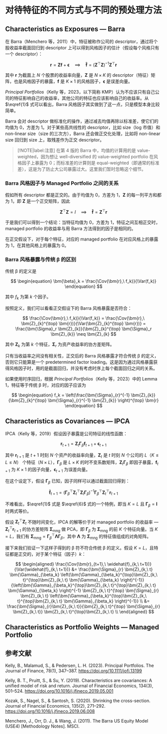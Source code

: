# 对待特征的不同方式与不同的预处理方法

## Characteristics as Exposures &mdash; Barra

在 Barra（Menchero 等，2011）中，特征被称作公司的 descriptor，通过将个股收益率截面回归到 descriptor 上可以得到风格因子的估计（假设每个风格只有一个 descriptor）：
  
$$
\begin{equation}
    \bm{r} = \bm{Z} \bm{f} + \bm{\epsilon} \quad \implies \quad \bm{\widehat{f}} = \left(\bm{Z}^{\top}\bm{Z} \right)^{-1} \bm{Z}^{\top} \bm{r} \label{1}
\end{equation}
$$

其中 $\bm{r}$ 为截面上 $N$ 个股票的收益率向量，$\bm{Z}$ 是 $N \times K$ 的 descriptor（特征）矩阵，也是风格因子的暴露，$\bm{f}$ 是 $K \times 1$ 的风格因子，$\bm{\epsilon}$ 是误差向量。

*Principal Portfolios*（Kelly 等，2023，以下简称 KMP）认为不应该只有自己公司的特征影响自己的收益率，其他公司的特征也应该影响自己的收益率。从 $\eqref{1}$ 式可以看出，Barra 风格因子其实做到了这一点，只是模型本身比较简单。

Barra 会对 descriptor 做标准化的操作，通过减去均值再除以标准差，使它们的均值为 0，方差为 1。对于某些高共线性的 descriptor，比如 size（log 市值）和 non-linear size（size 的三次方），Barra 还会做正交化处理，比如将 non-linear size 回归到 size 上，取残差作为正交 descriptor。

> [!NOTE|label:注意]
> 在第 4 版的 Barra 中，均值的计算用的是 value-weighted，因为想让 well-diversified 的 value-weighted portfolio 在风格因子上暴露为 0；而标准差的计算则是 equal-weighted（即通常的标准差），这是为了防止大公司暴露过大。这里我们暂时忽略这个细节。

### Barra 风格因子与 Managed Portfolio 之间的关系

假如所有 descriptor 都是正交的。由于均值为 0，方差为 1，$\bm{Z}$ 的每一列平方和都为 1，即 $\bm{Z}$ 是一个正交矩阵，因此

$$
\begin{equation}
    \bm{Z}^{\top} \bm{Z} = I \quad \implies \quad \bm{\widehat{f}} = \bm{Z}^{\top} \bm{r}
\end{equation}
$$

于是我们可以得到一个结论：当特征均值为 0，方差为 1，特征之间互相正交时，managed portfolio 的收益率与用 Barra 方法得到的因子是相同的。

在正交假设下，对于每个特征，对应的 managed portfolio 在对应风格上的暴露为 1，在其他风格上的暴露为 0。

### Barra 风格暴露与传统 β 的区别

传统 β 的定义是

$$
\begin{equation}
    \bm{\beta}_k = \frac{\Cov(\bm{r},\ f_k)}{\Var(f_k)}
\end{equation}
$$

其中 $f_k$ 为第 $k$ 个因子。

按照定义，我们可以看看正交假设下的 Barra 风格暴露是否符合：

$$
\frac{\Cov(\bm{r},\ f_k)}{\Var(f_k)} = \frac{\Cov(\bm{r},\ \bm{Z}_{k}^{\top} \bm{r})}{\Var(\bm{Z}_{k}^{\top} \bm{r})} = \frac{\bm{\Sigma}_r \bm{Z}_{k}}{\bm{Z}_{k}^{\top} \bm{\Sigma}_r \bm{Z}_{k}} \neq \bm{Z}_{k}
$$

其中 $\bm{Z}_{k}$ 为第 $k$ 个特征，$\bm{\Sigma}_{r}$ 为资产收益率的协方差矩阵。

只有当收益率之间没有相关性，正交后的 Barra 风格暴露才符合传统 β 的定义，否则它只能算是一个 predetermined factor loading。这是因为通过风格暴露获得风格因子时，用的是截面回归，并没有考虑时序上每个截面回归之间的关系。

如果使用时序回归，根据 *Principal Portfolios*（Kelly 等，2023）中的 Lemma 1，特征等于传统 β 时，对应的因子应该为

$$
\begin{equation}
    f_k = \left(\frac{\bm{\Sigma}_{r}^{-1} \bm{Z}_{k}}{\bm{Z}_{k}^{\top} \bm{\Sigma}_{r}^{-1} \bm{Z}_{k}} \right)^{\top} \bm{r}
\end{equation}
$$

## Characteristics as Covariances &mdash; IPCA

IPCA（Kelly 等，2019）假设因子暴露是公司特征的线性函数：

$$
\begin{equation}
    \bm{r}_{t+1} = \bm{Z}_t \bm{\Gamma}_{\beta} \bm{f}_{t+1} + \bm{\epsilon}_{t+1}
\end{equation}
$$

其中 $\bm{r}_{t+1}$ 是 $t + 1$ 时刻 $N$ 个资产的收益率向量，$\bm{Z}_{t}$ 是 $t$ 时刻 $N$ 个公司的 $L$（$K \leqslant L \leqslant N$） 个特征（$N \times L$），$\bm{\Gamma}_{\beta}$ 是 $L \times K$ 的时不变系数矩阵，$\bm{Z}_{t} \bm{\Gamma}_{\beta}$ 即因子暴露，$\bm{f}_{t+1}$ 为 $K \times 1$ 的因子向量，$\bm{\epsilon}_{t+1}$ 为误差向量。

在这个设定下，假设 $\bm{\Gamma}_{\beta}$ 已知，因子同样可以通过截面回归得到：

$$
\begin{equation}
    \bm{\widehat{f}}_{t+1} = \left(\bm{\Gamma}_{\beta}^{\top}\bm{Z}_{t}^{\top}\bm{Z}_{t} \bm{\Gamma}_{\beta} \right)^{-1} \bm{\Gamma}_{\beta}^{\top} \bm{Z}_{t}^{\top} \bm{r}_{t+1} \label{6}
\end{equation}
$$

不难看出，$\eqref{1}$ 式是 $\eqref{6}$ 式的一个特例，即当 $K = L$ 且 $\bm{\Gamma}_{\beta} = \bm{I}$ 时两式等价。

假设 $\bm{Z}_{t}^{\top} \bm{Z}_{t}$ 不随时间变化，IPCA 的解等价于对 managed portfolio 的收益率 &mdash; $\bm{Z}_{t}^{\top} \bm{r}_{t+1}$ 的协方差矩阵 $\bm{\Sigma}_{\text{mng}}$ 做 PCA，即 $\bm{\Gamma}_{\beta}$ 为 $\bm{\Sigma}_{\text{mng}}$ 的前 $K$ 个特征向量。当 $K = L$，我们有 $\bm{\Sigma}_{\text{mng}} = \bm{\Gamma}_{\beta}^{\top} \bm{\Lambda} \bm{\Gamma}_{\beta}$，其中 $\bm{\Lambda}$ 为 $\bm{\Sigma}_{\text{mng}}$ 的特征值组成的对角矩阵。

接下来我们验证一下这样子得到的 β 符不符合传统 β 的定义。假设 $K = L$，且特征都是正交的，对于某个特征（因子）$k$：

$$
\begin{aligned}
    \frac{\Cov(\bm{r}_{t+1},\ \widehat{f}_{k,\ t+1})}{\Var(\widehat{f}_{k,\ t+1})} &= \frac{\bm{\Sigma}_{r} \bm{Z}_{k,\ t} \bm{\Gamma}_{\beta_k} \left(\bm{\Gamma}_{\beta_k}^{\top}\bm{Z}_{k,\ t}^{\top}\bm{Z}_{k,\ t} \bm{\Gamma}_{\beta_k} \right)^{-1}}{\left(\bm{\Gamma}_{\beta_k}^{\top}\bm{Z}_{k,\ t}^{\top}\bm{Z}_{k,\ t} \bm{\Gamma}_{\beta_k} \right)^{-1} \bm{Z}_{k,\ t}^{\top} \bm{\Sigma}_{r} \bm{Z}_{k,\ t} \left(\bm{\Gamma}_{\beta_k}^{\top}\bm{Z}_{k,\ t}^{\top}\bm{Z}_{k,\ t} \bm{\Gamma}_{\beta_k} \right)^{-1}} \\
    &= \frac{\bm{\Sigma}_{r}\bm{Z}_{k,\ t}}{\bm{Z}_{k,\ t}^{\top} \bm{\Sigma}_{r} \bm{Z}_{k,\ t}} \bm{Z}_{k,\ t}^{\top}\bm{Z}_{k,\ t} \\
\end{aligned}
$$

## Characteristics as Portfolio Weights &mdash; Managed Portfolio

## 参考文献

Kelly, B., Malamud, S., & Pedersen, L. H. (2023). Principal Portfolios. The Journal of Finance, 78(1), 347–387. https://doi.org/10.1111/jofi.13199

Kelly, B. T., Pruitt, S., & Su, Y. (2019). Characteristics are covariances: A unified model of risk and return. Journal of Financial Economics, 134(3), 501–524. https://doi.org/10.1016/j.jfineco.2019.05.001

Kozak, S., Nagel, S., & Santosh, S. (2020). Shrinking the cross-section. Journal of Financial Economics, 135(2), 271–292. https://doi.org/10.1016/j.jfineco.2019.06.008

Menchero, J., Orr, D. J., & Wang, J. (2011). The Barra US Equity Model (USE4) [Methodology Notes]. MSCI.
